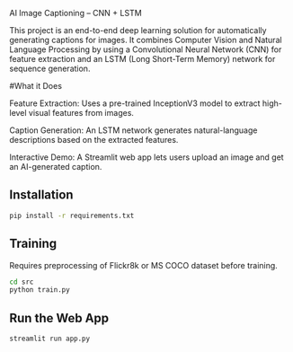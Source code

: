 AI Image Captioning – CNN + LSTM

This project is an end-to-end deep learning solution for automatically generating captions for images. It combines Computer Vision and Natural Language Processing by using a Convolutional Neural Network (CNN) for feature extraction and an LSTM (Long Short-Term Memory) network for sequence generation.

#What it Does

Feature Extraction: Uses a pre-trained InceptionV3 model to extract high-level visual features from images.

Caption Generation: An LSTM network generates natural-language descriptions based on the extracted features.

Interactive Demo: A Streamlit web app lets users upload an image and get an AI-generated caption.


## Installation
```bash
pip install -r requirements.txt
```

## Training
Requires preprocessing of Flickr8k or MS COCO dataset before training.

```bash
cd src
python train.py
```

## Run the Web App
```bash
streamlit run app.py
```

